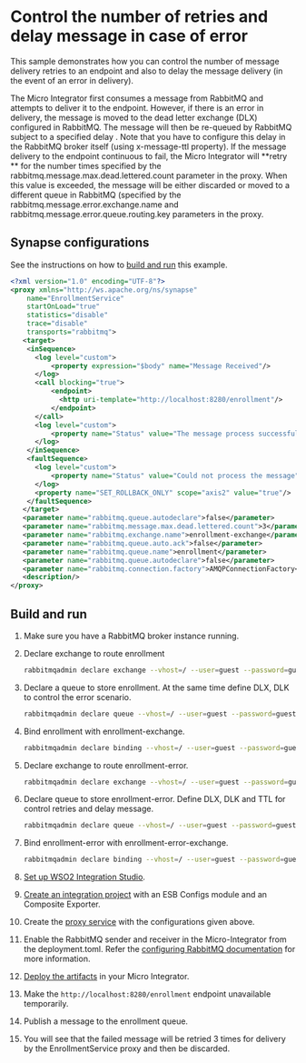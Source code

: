 # Control the number of retries and delay message in case of error

This sample demonstrates how you can control the number of message delivery retries to an endpoint and also to delay 
the message delivery (in the event of an error in delivery).

The Micro Integrator first consumes a message from RabbitMQ and attempts to deliver it to the endpoint. 
However, if there is an error in delivery, the message is moved to the dead letter exchange (DLX) configured in RabbitMQ.
The message will then be re-queued by RabbitMQ subject to a specified delay . Note that you have to configure this delay 
in the RabbitMQ broker itself (using x-message-ttl property). If the message delivery to the endpoint continuous to fail, 
the Micro Integrator will **retry ** for the number times specified by the rabbitmq.message.max.dead.lettered.count
parameter in the proxy. When this value is exceeded, the message will be either discarded or moved to a different 
queue in RabbitMQ (specified by the rabbitmq.message.error.exchange.name and rabbitmq.message.error.queue.routing.key 
parameters in the proxy.

## Synapse configurations

See the instructions on how to [build and run](#build-and-run) this example.

```xml
<?xml version="1.0" encoding="UTF-8"?>
<proxy xmlns="http://ws.apache.org/ns/synapse"
    name="EnrollmentService"
    startOnLoad="true"
    statistics="disable"
    trace="disable"
    transports="rabbitmq">
   <target>
    <inSequence>
      <log level="custom">
          <property expression="$body" name="Message Received"/>
      </log>
      <call blocking="true">
          <endpoint>
            <http uri-template="http://localhost:8280/enrollment"/>
          </endpoint>
      </call>
      <log level="custom">
          <property name="Status" value="The message process successfully"/>
      </log>
    </inSequence>
    <faultSequence>
      <log level="custom">
          <property name="Status" value="Could not process the message"/>
      </log>
      <property name="SET_ROLLBACK_ONLY" scope="axis2" value="true"/>
    </faultSequence>
   </target>
   <parameter name="rabbitmq.queue.autodeclare">false</parameter>
   <parameter name="rabbitmq.message.max.dead.lettered.count">3</parameter>
   <parameter name="rabbitmq.exchange.name">enrollment-exchange</parameter>
   <parameter name="rabbitmq.queue.auto.ack">false</parameter>
   <parameter name="rabbitmq.queue.name">enrollment</parameter>
   <parameter name="rabbitmq.queue.autodeclare">false</parameter>
   <parameter name="rabbitmq.connection.factory">AMQPConnectionFactory</parameter>
   <description/>
</proxy>
```

## Build and run

1. Make sure you have a RabbitMQ broker instance running.
2. Declare exchange to route enrollment
    ```bash
    rabbitmqadmin declare exchange --vhost=/ --user=guest --password=guest name=enrollment-exchange type=direct durable=true
    ```

3. Declare a queue to store enrollment. At the same time define DLX, DLK to control the error scenario.
    ```bash
    rabbitmqadmin declare queue --vhost=/ --user=guest --password=guest name=enrollment durable=true arguments='{"x-dead-letter-exchange": "enrollment-error-exchange", "x-dead-letter-routing-key": "enrollment-error"}'
    ```

4. Bind enrollment with enrollment-exchange.
    ```bash
    rabbitmqadmin declare binding --vhost=/ --user=guest --password=guest source=enrollment-exchange destination=enrollment routing_key=enrollment
    ```

5. Declare exchange to route enrollment-error.
    ```bash
    rabbitmqadmin declare exchange --vhost=/ --user=guest --password=guest name=enrollment-error-exchange type=direct durable=true
    ```

6. Declare queue to store enrollment-error. Define DLX, DLK and TTL for control retries and delay message.
    ```bash
    rabbitmqadmin declare queue --vhost=/ --user=guest --password=guest name=enrollment-error durable=true arguments='{"x-dead-letter-exchange": "enrollment-exchange", "x-dead-letter-routing-key": "enrollment", "x-message-ttl": 60000}'
    ```

7. Bind enrollment-error with enrollment-error-exchange.
    ```bash
    rabbitmqadmin declare binding --vhost=/ --user=guest --password=guest source=enrollment-error-exchange destination=enrollment-error routing_key=enrollment-error
    ```

8. [Set up WSO2 Integration Studio](../../../../develop/installing-WSO2-Integration-Studio).
9. [Create an integration project](../../../../develop/create-integration-project) with an ESB Configs module and an Composite Exporter.
10. Create the [proxy service](../../../../develop/creating-artifacts/creating-a-proxy-service) with the configurations given above.
11. Enable the RabbitMQ sender and receiver in the Micro-Integrator from the deployment.toml. Refer the 
 [configuring RabbitMQ documentation](../../../setup/brokers/configure-with-rabbitMQ.md) for more information.
12. [Deploy the artifacts](../../../../develop/deploy-artifacts) in your Micro Integrator.
13. Make the `http://localhost:8280/enrollment` endpoint unavailable temporarily. 
14. Publish a message to the enrollment queue.
15. You will see that the failed message will be retried 3 times for delivery by the EnrollmentService proxy and then be discarded.
